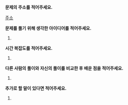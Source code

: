 **문제의 주소를 적어주세요.**

[주소]()

**문제를 풀기 위해 생각한 아이디어를 적어주세요.**

1.

**시간 복잡도를 적어주세요.**

1.

**다른 사람의 풀이와 자신의 풀이를 비교한 후 배운 점을 적어주세요.**

1.

**추가로 할 말이 있다면 적어주세요.**

1.
